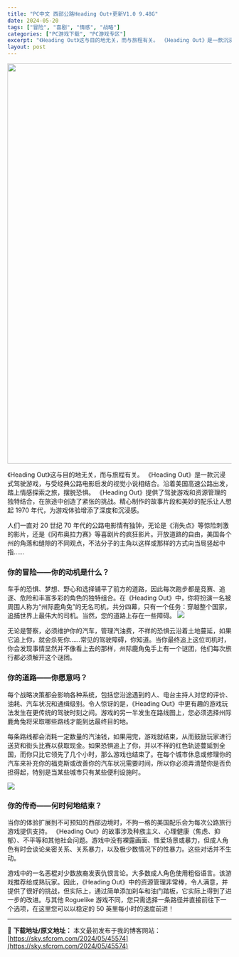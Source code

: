 ```yaml
---
title: "PC中文 西部公路Heading Out+更新V1.0 9.48G"
date: 2024-05-20
tags: ["冒险", "喜剧", "情感", "战略"]
categories: ["PC游戏下载", "PC游戏专区"]
excerpt: "《Heading Out》这与目的地无关，而与旅程有关。 《Heading Out》是一款沉浸式驾驶游戏，与受经典公路电影启发的视觉小说相结合。沿着美国高速公路出发，踏上情感探索之旅，摆脱恐惧。 《Heading Out》提供了驾驶游戏和资源管理的独特结合，在旅途中创造了紧张的挑战。精心制作的故事片&hellip;"
layout: post
---
```


<img class="aligncenter size-full wp-image-45575" src="https://sky.sfcrom.com/wp-content/uploads/2024/05/2024051923311921.webp" alt="" width="600" height="900" />

《Heading Out》这与目的地无关，而与旅程有关。 《Heading Out》是一款沉浸式驾驶游戏，与受经典公路电影启发的视觉小说相结合。沿着美国高速公路出发，踏上情感探索之旅，摆脱恐惧。 《Heading Out》提供了驾驶游戏和资源管理的独特结合，在旅途中创造了紧张的挑战。精心制作的故事片段和美妙的配乐让人想起 1970 年代，为游戏体验增添了深度和沉浸感。

<span>人们一直对 20 世纪 70 年代的公路电影情有独钟，无论是《消失点》等惊险刺激的影片，还是《冈布奥拉力赛》等喜剧片的疯狂影片。开放道路的自由，美国各个州的角落和缝隙的不同观点，不法分子的主角以这样或那样的方式向当局竖起中指……</span>
<h3><span>你的冒险——你的动机是什么？</span></h3>
<span>车手的恐惧、梦想、野心和选择铺平了前方的道路，因此每次跑步都是竞赛、追逐、危险和丰富多彩的角色的独特组合。在《Heading Out》中，你将扮演一名被周围人称为“州际鹿角兔”的无名司机，共分四幕，只有一个任务：穿越整个国家，追捕世界上最伟大的司机。当然，您的道路上存在一些障碍。</span>

<img src="https://sky.sfcrom.com/wp-content/uploads/2024/05/20240520073346-668fc.jpeg" />

<span>无论是警察，必须维护你的汽车，管理汽油费，不祥的恐惧云沿着土地蔓延，如果它追上你，就会杀死你……常见的驾驶障碍，你知道。当你最终追上这位司机时，你会发现事情显然并不像看上去的那样，州际鹿角兔手上有一个谜团，他们每次旅行都必须解开这个谜团。</span>
<h3><span>你的道路——你愿意吗？</span></h3>
<span>每个战略决策都会影响各种系统，包括您沿途遇到的人、电台主持人对您的评价、油耗、汽车状况和通缉级别。令人惊讶的是，《Heading Out》中更有趣的游戏玩法发生在更传统的驾驶时刻之间。游戏的另一半发生在路线图上，您必须选择州际鹿角兔将采取哪些路线才能到达最终目的地。</span>

<span>每条路线都会消耗一定数量的汽油钱，如果用完，游戏就结束，从而鼓励玩家进行送货和街头比赛以获取现金。如果恐惧追上了你，并以不祥的红色轨迹蔓延到全国，而你只比它领先了几个小时，那么游戏也结束了。在每个城市休息或修理你的汽车来补充你的福克斯或改善你的汽车状况需要时间，所以你必须弄清楚你是否负担得起，特别是当某些城市只有某些便利设施时。</span>

<img src="https://sky.sfcrom.com/wp-content/uploads/2024/05/20240520073348-a2900.jpeg" />
<h3><span>你的传奇——何时何地结束？</span></h3>
<span>当你的体验扩展到不可预知的西部边境时，不拘一格的美国配乐会为每次公路旅行游戏提供支持。 《Heading Out》的故事涉及种族主义、心理健康（焦虑、抑郁）、不平等和其他社会问题。游戏中没有裸露画面、性爱场景或暴力，但成人角色有时会谈论亲密关系、关系暴力，以及极少数情况下的性暴力。这些对话并不生动。</span>

游戏中的一名恶棍对少数族裔发表仇恨言论。大多数成人角色使用粗俗语言。该游戏推荐给成熟玩家。因此，《Heading Out》中的资源管理非常棒，令人满意，并提供了很好的挑战，但实际上，通过简单添加刹车和油门踏板，它实际上得到了进一步的改进。与其他 Roguelike 游戏不同，您只需选择一条路径并直接前往下一个选项，在这里您可以以稳定的 50 英里每小时的速度前进！

---
📖 **下载地址/原文地址：** 本文最初发布于我的博客网站：[https://sky.sfcrom.com/2024/05/45574](https://sky.sfcrom.com/2024/05/45574)
